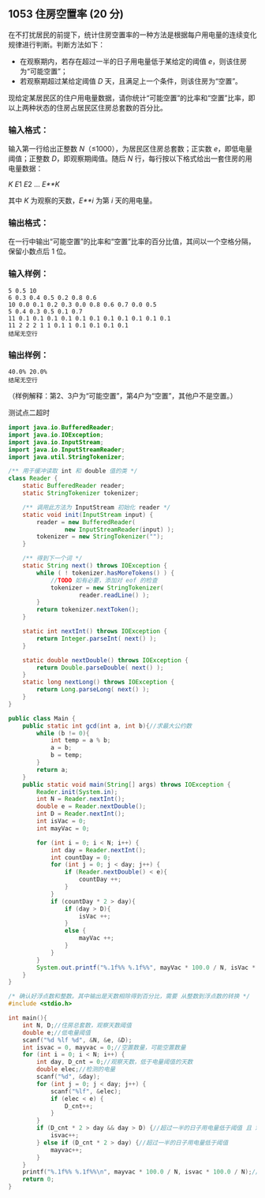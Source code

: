 ## 1053 住房空置率 (20 分)

在不打扰居民的前提下，统计住房空置率的一种方法是根据每户用电量的连续变化规律进行判断。判断方法如下：

- 在观察期内，若存在超过一半的日子用电量低于某给定的阈值 *e*，则该住房为“可能空置”；
- 若观察期超过某给定阈值 *D* 天，且满足上一个条件，则该住房为“空置”。

现给定某居民区的住户用电量数据，请你统计“可能空置”的比率和“空置”比率，即以上两种状态的住房占居民区住房总套数的百分比。

### 输入格式：

输入第一行给出正整数 *N*（≤1000），为居民区住房总套数；正实数 *e*，即低电量阈值；正整数 *D*，即观察期阈值。随后 *N* 行，每行按以下格式给出一套住房的用电量数据：

*K* *E*1 *E*2 ... *E**K*

其中 *K* 为观察的天数，*E**i* 为第 *i* 天的用电量。

### 输出格式：

在一行中输出“可能空置”的比率和“空置”比率的百分比值，其间以一个空格分隔，保留小数点后 1 位。

### 输入样例：

```in
5 0.5 10
6 0.3 0.4 0.5 0.2 0.8 0.6
10 0.0 0.1 0.2 0.3 0.0 0.8 0.6 0.7 0.0 0.5
5 0.4 0.3 0.5 0.1 0.7
11 0.1 0.1 0.1 0.1 0.1 0.1 0.1 0.1 0.1 0.1 0.1
11 2 2 2 1 1 0.1 1 0.1 0.1 0.1 0.1
结尾无空行
```

### 输出样例：

```out
40.0% 20.0%
结尾无空行
```

（样例解释：第2、3户为“可能空置”，第4户为“空置”，其他户不是空置。）



测试点二超时

```java
import java.io.BufferedReader;
import java.io.IOException;
import java.io.InputStream;
import java.io.InputStreamReader;
import java.util.StringTokenizer;

/** 用于缓冲读取 int 和 double 值的类 */
class Reader {
    static BufferedReader reader;
    static StringTokenizer tokenizer;

    /** 调用此方法为 InputStream 初始化 reader */
    static void init(InputStream input) {
        reader = new BufferedReader(
                new InputStreamReader(input) );
        tokenizer = new StringTokenizer("");
    }

    /** 得到下一个词 */
    static String next() throws IOException {
        while ( ! tokenizer.hasMoreTokens() ) {
            //TODO 如有必要，添加对 eof 的检查
            tokenizer = new StringTokenizer(
                    reader.readLine() );
        }
        return tokenizer.nextToken();
    }

    static int nextInt() throws IOException {
        return Integer.parseInt( next() );
    }

    static double nextDouble() throws IOException {
        return Double.parseDouble( next() );
    }
    static long nextLong() throws IOException {
        return Long.parseLong( next() );
    }
}

public class Main {
    public static int gcd(int a, int b){//求最大公约数
        while (b != 0){
            int temp = a % b;
            a = b;
            b = temp;
        }
        return a;
    }
    public static void main(String[] args) throws IOException {
        Reader.init(System.in);
        int N = Reader.nextInt();
        double e = Reader.nextDouble();
        int D = Reader.nextInt();
        int isVac = 0;
        int mayVac = 0;

        for (int i = 0; i < N; i++) {
            int day = Reader.nextInt();
            int countDay = 0;
            for (int j = 0; j < day; j++) {
                if (Reader.nextDouble() < e){
                    countDay ++;
                }
            }
            if (countDay * 2 > day){
                if (day > D){
                    isVac ++;
                }
                else {
                    mayVac ++;
                }
            }
        }
        System.out.printf("%.1f%% %.1f%%", mayVac * 100.0 / N, isVac * 100.0 / N );
    }
}
```



```c
/* 确认好浮点数和整数。其中输出是天数相除得到百分比，需要 从整数到浮点数的转换 */
#include <stdio.h>

int main(){
	int N, D;//住房总套数，观察天数阈值 
	double e;//低电量阈值 
	scanf("%d %lf %d", &N, &e, &D);
	int isvac = 0, mayvac = 0;//空置数量，可能空置数量 
	for (int i = 0; i < N; i++) {
		int day, D_cnt = 0;//观察天数，低于电量阈值的天数
		double elec;//检测的电量 
		scanf("%d", &day);
		for (int j = 0; j < day; j++) {
			scanf("%lf", &elec);
			if (elec < e) {
				D_cnt++;
			}
		} 
		if (D_cnt * 2 > day && day > D) {//超过一半的日子用电量低于阈值 且 观察期超过给定阈值
			isvac++;
		} else if (D_cnt * 2 > day) {//超过一半的日子用电量低于阈值
			mayvac++;
		}
	}
	printf("%.1f%% %.1f%%\n", mayvac * 100.0 / N, isvac * 100.0 / N);//天数相除 是 整数相除，注意 
	return 0;
}
```

